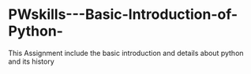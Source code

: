 # PWskills---Basic-Introduction-of-Python-
This Assignment include the basic introduction and details about python and its history
